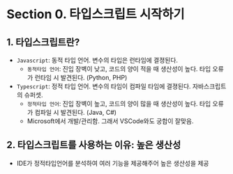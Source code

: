 # Section 0. 타입스크립트 시작하기

## 1. 타입스크립트란?
  - `Javascript`: 동적 타입 언어. 변수의 타입은 런타임에 결졍된다.
    - `동적타입 언어`: 진입 장벽이 낮고, 코드의 양이 적을 때 생산성이 높다. 타입 오류가 런타임 시 발견된다. (Python, PHP)
  - `Typescript`: 정적 타입 언어. 변수의 타임이 컴파일 타임에 결졍된다. 자바스크립트의 슈퍼셋.
    - `정적타입 언어`: 진입 장벽이 높고, 코드의 양이 많을 때 생산성이 높다. 타입 오류가 컴파일 시 발견된다. (Java, C#)
    - Microsoft에서 개발/관리함. 그래서 VSCode와도 궁합이 잘맞음.

## 2. 타입스크립트를 사용하는 이유: 높은 생산성
  - IDE가 정적타입언어를 분석하여 여러 기능을 제공해주어 높은 생산성을 제공

